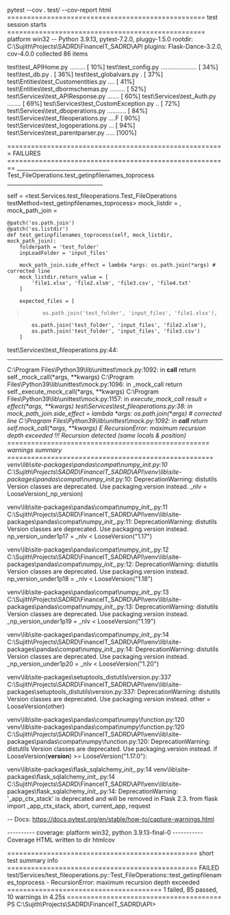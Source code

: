 pytest --cov . test/ --cov-report html
================================================== test session starts ==================================================
platform win32 -- Python 3.9.13, pytest-7.2.0, pluggy-1.5.0
rootdir: C:\Sujith\Projects\SADRD\FinanceIT_SADRD\API
plugins: Flask-Dance-3.2.0, cov-4.0.0
collected 86 items

test\test_APIHome.py .........                                                                                     [ 10%]
test\test_config.py .....................                                                                          [ 34%]
test\test_db.py .                                                                                                  [ 36%] 
test\test_globalvars.py .                                                                                          [ 37%]
test\Entities\test_Customentities.py ....                                                                          [ 41%]
test\Entities\test_dbormschemas.py .........                                                                       [ 52%]
test\Services\test_APIResponse.py .......                                                                          [ 60%]
test\Services\test_Auth.py ........                                                                                [ 69%]
test\Services\test_CustomException.py ..                                                                           [ 72%]
test\Services\test_dboperations.py ...........                                                                     [ 84%]
test\Services\test_fileoperations.py ....F                                                                         [ 90%]
test\Services\test_logoperations.py ...                                                                            [ 94%]
test\Services\test_parentparser.py .....                                                                           [100%]

======================================================= FAILURES ======================================================== 
__________________________________ Test_FileOperations.test_getinpfilenames_toprocess ___________________________________ 

self = <test.Services.test_fileoperations.Test_FileOperations testMethod=test_getinpfilenames_toprocess>
mock_listdir = <MagicMock name='listdir' id='1958092684448'>, mock_path_join = <MagicMock name='join' id='1958092692304'> 

    @patch('os.path.join')
    @patch('os.listdir')
    def test_getinpfilenames_toprocess(self, mock_listdir, mock_path_join):
        folderpath = 'test_folder'
        inpLoadFolder = 'input_files'

        mock_path_join.side_effect = lambda *args: os.path.join(*args) # corrected line
        mock_listdir.return_value = [
            'file1.xlsx', 'file2.xlsm', 'file3.csv', 'file4.txt'
        ]

        expected_files = [
>           os.path.join('test_folder', 'input_files', 'file1.xlsx'),
            os.path.join('test_folder', 'input_files', 'file2.xlsm'),
            os.path.join('test_folder', 'input_files', 'file3.csv')
        ]

test\Services\test_fileoperations.py:44:
_ _ _ _ _ _ _ _ _ _ _ _ _ _ _ _ _ _ _ _ _ _ _ _ _ _ _ _ _ _ _ _ _ _ _ _ _ _ _ _ _ _ _ _ _ _ _ _ _ _ _ _ _ _ _ _ _ _ _ _ _ 
C:\Program Files\Python39\lib\unittest\mock.py:1092: in __call__
    return self._mock_call(*args, **kwargs)
C:\Program Files\Python39\lib\unittest\mock.py:1096: in _mock_call
    return self._execute_mock_call(*args, **kwargs)
C:\Program Files\Python39\lib\unittest\mock.py:1157: in _execute_mock_call
    result = effect(*args, **kwargs)
test\Services\test_fileoperations.py:38: in <lambda>
    mock_path_join.side_effect = lambda *args: os.path.join(*args) # corrected line
C:\Program Files\Python39\lib\unittest\mock.py:1092: in __call__
    return self._mock_call(*args, **kwargs)
E   RecursionError: maximum recursion depth exceeded
!!! Recursion detected (same locals & position)
=================================================== warnings summary ==================================================== 
venv\lib\site-packages\pandas\compat\numpy\__init__.py:10
  C:\Sujith\Projects\SADRD\FinanceIT_SADRD\API\venv\lib\site-packages\pandas\compat\numpy\__init__.py:10: DeprecationWarning: distutils Version classes are deprecated. Use packaging.version instead.
    _nlv = LooseVersion(_np_version)

venv\lib\site-packages\pandas\compat\numpy\__init__.py:11
  C:\Sujith\Projects\SADRD\FinanceIT_SADRD\API\venv\lib\site-packages\pandas\compat\numpy\__init__.py:11: DeprecationWarning: distutils Version classes are deprecated. Use packaging.version instead.
    np_version_under1p17 = _nlv < LooseVersion("1.17")

venv\lib\site-packages\pandas\compat\numpy\__init__.py:12
  C:\Sujith\Projects\SADRD\FinanceIT_SADRD\API\venv\lib\site-packages\pandas\compat\numpy\__init__.py:12: DeprecationWarning: distutils Version classes are deprecated. Use packaging.version instead.
    np_version_under1p18 = _nlv < LooseVersion("1.18")

venv\lib\site-packages\pandas\compat\numpy\__init__.py:13
  C:\Sujith\Projects\SADRD\FinanceIT_SADRD\API\venv\lib\site-packages\pandas\compat\numpy\__init__.py:13: DeprecationWarning: distutils Version classes are deprecated. Use packaging.version instead.
    _np_version_under1p19 = _nlv < LooseVersion("1.19")

venv\lib\site-packages\pandas\compat\numpy\__init__.py:14
  C:\Sujith\Projects\SADRD\FinanceIT_SADRD\API\venv\lib\site-packages\pandas\compat\numpy\__init__.py:14: DeprecationWarning: distutils Version classes are deprecated. Use packaging.version instead.
    _np_version_under1p20 = _nlv < LooseVersion("1.20")

venv\lib\site-packages\setuptools\_distutils\version.py:337
  C:\Sujith\Projects\SADRD\FinanceIT_SADRD\API\venv\lib\site-packages\setuptools\_distutils\version.py:337: DeprecationWarning: distutils Version classes are deprecated. Use packaging.version instead.
    other = LooseVersion(other)

venv\lib\site-packages\pandas\compat\numpy\function.py:120
venv\lib\site-packages\pandas\compat\numpy\function.py:120
  C:\Sujith\Projects\SADRD\FinanceIT_SADRD\API\venv\lib\site-packages\pandas\compat\numpy\function.py:120: DeprecationWarning: distutils Version classes are deprecated. Use packaging.version instead.
    if LooseVersion(__version__) >= LooseVersion("1.17.0"):

venv\lib\site-packages\flask_sqlalchemy\__init__.py:14
venv\lib\site-packages\flask_sqlalchemy\__init__.py:14
  C:\Sujith\Projects\SADRD\FinanceIT_SADRD\API\venv\lib\site-packages\flask_sqlalchemy\__init__.py:14: DeprecationWarning: '_app_ctx_stack' is deprecated and will be removed in Flask 2.3.
    from flask import _app_ctx_stack, abort, current_app, request

-- Docs: https://docs.pytest.org/en/stable/how-to/capture-warnings.html

---------- coverage: platform win32, python 3.9.13-final-0 -----------
Coverage HTML written to dir htmlcov

================================================ short test summary info ================================================ 
FAILED test/Services/test_fileoperations.py::Test_FileOperations::test_getinpfilenames_toprocess - RecursionError: maximum recursion depth exceeded
======================================= 1 failed, 85 passed, 10 warnings in 4.25s =======================================
PS C:\Sujith\Projects\SADRD\FinanceIT_SADRD\API> 
